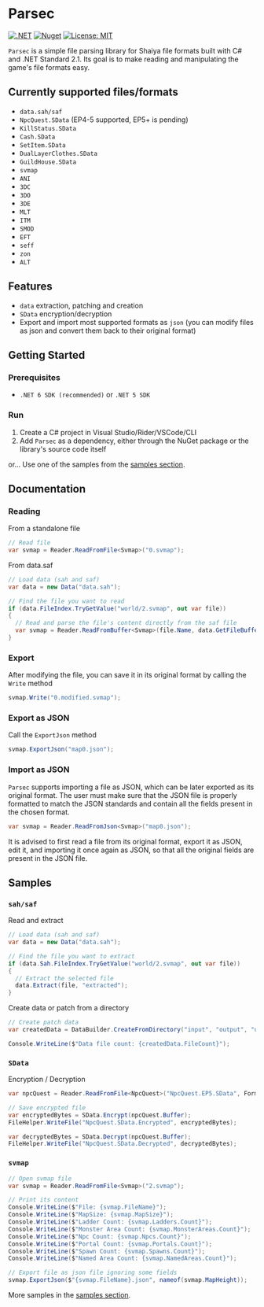 # Parsec

[![.NET](https://github.com/matigramirez/Parsec/actions/workflows/dotnet.yml/badge.svg?branch=main)](https://github.com/matigramirez/Parsec/actions/workflows/dotnet.yml)
[![Nuget](https://img.shields.io/nuget/v/Parsec.svg)](https://www.nuget.org/packages/Parsec/)
[![License: MIT](https://img.shields.io/badge/License-MIT-yellow.svg)](https://opensource.org/licenses/MIT)

`Parsec` is a simple file parsing library for Shaiya file formats built with C# and .NET Standard 2.1. Its goal is to
make reading and manipulating the game's file formats easy.

## Currently supported files/formats

- `data.sah/saf`
- `NpcQuest.SData` (EP4-5 supported, EP5+ is pending)
- `KillStatus.SData`
- `Cash.SData`
- `SetItem.SData`
- `DualLayerClothes.SData`
- `GuildHouse.SData`
- `svmap`
- `ANI`
- `3DC`
- `3DO`
- `3DE`
- `MLT`
- `ITM`
- `SMOD`
- `EFT`
- `seff`
- `zon`
- `ALT`

## Features

- `data` extraction, patching and creation
- `SData` encryption/decryption
- Export and import most supported formats as `json` (you can modify files as json and convert them back to their
  original format)

## Getting Started

### Prerequisites

- `.NET 6 SDK (recommended)` or `.NET 5 SDK`

### Run

1. Create a C# project in Visual Studio/Rider/VSCode/CLI
2. Add `Parsec` as a dependency, either through the NuGet package or the library's source code itself

or... Use one of the samples from the [samples section](https://github.com/matigramirez/Parsec/tree/main/samples).

## Documentation

### Reading

From a standalone file

```cs
// Read file
var svmap = Reader.ReadFromFile<Svmap>("0.svmap");
```

From data.saf

```cs
// Load data (sah and saf)
var data = new Data("data.sah");

// Find the file you want to read
if (data.FileIndex.TryGetValue("world/2.svmap", out var file))
{
  // Read and parse the file's content directly from the saf file
  var svmap = Reader.ReadFromBuffer<Svmap>(file.Name, data.GetFileBuffer(file));
}
```

### Export

After modifying the file, you can save it in its original format by calling the `Write` method

```cs
svmap.Write("0.modified.svmap");
```

### Export as JSON

Call the `ExportJson` method

```cs
svmap.ExportJson("map0.json");
```

### Import as JSON

`Parsec` supports importing a file as JSON, which can be later exported as its original format. The user must make sure
that the JSON file is properly formatted to match the JSON standards and contain all the fields present in the chosen
format.

```cs
var svmap = Reader.ReadFromJson<Svmap>("map0.json");
```

It is advised to first read a file from its original format, export it as JSON, edit it, and importing it once again as
JSON, so that all the original fields are present in the JSON file.

## Samples

### `sah/saf`

Read and extract

```cs
// Load data (sah and saf)
var data = new Data("data.sah");

// Find the file you want to extract
if (data.Sah.FileIndex.TryGetValue("world/2.svmap", out var file))
{
  // Extract the selected file
  data.Extract(file, "extracted");
}
```

Create data or patch from a directory

```cs
// Create patch data
var createdData = DataBuilder.CreateFromDirectory("input", "output", "update");

Console.WriteLine($"Data file count: {createdData.FileCount}");
```

### `SData`

Encryption / Decryption

```cs
var npcQuest = Reader.ReadFromFile<NpcQuest>("NpcQuest.EP5.SData", Format.EP5);

// Save encrypted file
var encryptedBytes = SData.Encrypt(npcQuest.Buffer);
FileHelper.WriteFile("NpcQuest.SData.Encrypted", encryptedBytes);

var decryptedBytes = SData.Decrypt(npcQuest.Buffer);
FileHelper.WriteFile("NpcQuest.SData.Decrypted", decryptedBytes);
```

### `svmap`

```cs
// Open svmap file
var svmap = Reader.ReadFromFile<Svmap>("2.svmap");

// Print its content
Console.WriteLine($"File: {svmap.FileName}");
Console.WriteLine($"MapSize: {svmap.MapSize}");
Console.WriteLine($"Ladder Count: {svmap.Ladders.Count}");
Console.WriteLine($"Monster Area Count: {svmap.MonsterAreas.Count}");
Console.WriteLine($"Npc Count: {svmap.Npcs.Count}");
Console.WriteLine($"Portal Count: {svmap.Portals.Count}");
Console.WriteLine($"Spawn Count: {svmap.Spawns.Count}");
Console.WriteLine($"Named Area Count: {svmap.NamedAreas.Count}");

// Export file as json file ignoring some fields
svmap.ExportJson($"{svmap.FileName}.json", nameof(svmap.MapHeight));
```

More samples in the [samples section](https://github.com/matigramirez/Parsec/tree/main/samples).
